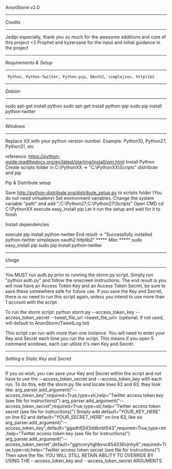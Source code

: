 AnonStorm v2.0

*********
*Credits*
*********
Jedipi especially, thank you so much for the awesome additions and core of this project <3
Prophet and kyzersane for the input and initial guidance in the project

**********************
*Requirements & Setup*
**********************
     Python, Python-Twitter, Python-pip, OAuth2, simplejson, httplib2

********
*Debian*
********
   sudo apt-get install python
   sudo apt-get install python-pip
   sudo pip install python-twitter

*********
*Windows*
*********
Replace XX with your python version number. Example: Python10, Python27, Python31, etc

   reference: https://python-guide.readthedocs.org/en/latest/starting/install/win.html
   Install Python
   Create scripts folder in C:\PythonXX -> "C:\PythonXX\Scripts"
   distribute and pip

Pip & Distribute setup

   Save http://python-distribute.org/distribute_setup.py to scripts folder (You do not need virtualenv)
   Set environment variables. Change the system variable "path" and add ";C:\Python27\;C:\Python27\Scripts\"
   Open CMD
   cd C:\PythonXX
   execute easy_install pip
   Let it run the setup and wait for it to finish

Install dependencies

   execute pip install python-twitter
   End result -> "Successfully installed python-twitter simplejson oauth2 httplib2"
                                *****
                                *Mac*
                                *****
   sudo easy_install pip
   sudo pip install python-twitter

*******
*Usage*
*******
You MUST run auth.py prior to running the storm.py script.
Simply run "python auth.py" and follow the onscreen instructions.
The end result is you will now have an Access Token Key and an Access Token Secret, be sure to save these somewhere safe for future use.
If you save the Key and Secret, there is no need to run this script again, unless you intend to use more than 1 account with the script.

To run the storm script:
python storm.py --access_token_key <twitter access_token_key> --access_token_secret <twitter access_token_secret> --tweet_file_url <tweet_file_url>  (optional; if not used, will default to AnonStorm/TweetLog.txt)

This script can run with more than one instance. You will need to enter your Key and Secret each time you run the script. This means if you open 5 command windows, each can utilize it's own Key and Secret.

*********************************
*Setting a Static Key and Secret*
*********************************
If you so wish, you can save your Key and Secret within the script and not have to use the --access_token_secret and --access_token_key with each run.
To do this, edit the storm.py file and locate lines 62 and 63, they look like:
    arg_parser.add_argument("--access_token_key",required=True,type=str,help="Twitter access token key (see file for instructions)")
    arg_parser.add_argument("--access_token_secret",required=True,type=str,help="Twitter access token secret (see file for instructions)")
Simply add default="YOUR_KEY_HERE" on line 62 and
default="YOUR_SECRET_HERE" on line 63, like so:
    arg_parser.add_argument("--access_token_key",default="ggadhfj543ddbvbt543",required=True,type=str,help="Twitter access token key (see file for instructions)")
    arg_parser.add_argument("--access_token_secret",default="gghcnryhghbvvc854336vjnhy6",required=True,type=str,help="Twitter access token secret (see file for instructions)")
Then save the file.
YOU WILL STILL RETAIN ABILITY TO OVERRIDE BY USING THE --access_token_key and --access_token_secret ARGUMENTS
